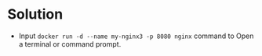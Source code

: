 # Solution

- Input `docker run -d --name my-nginx3 -p 8080 nginx` command to Open a terminal or command prompt.

